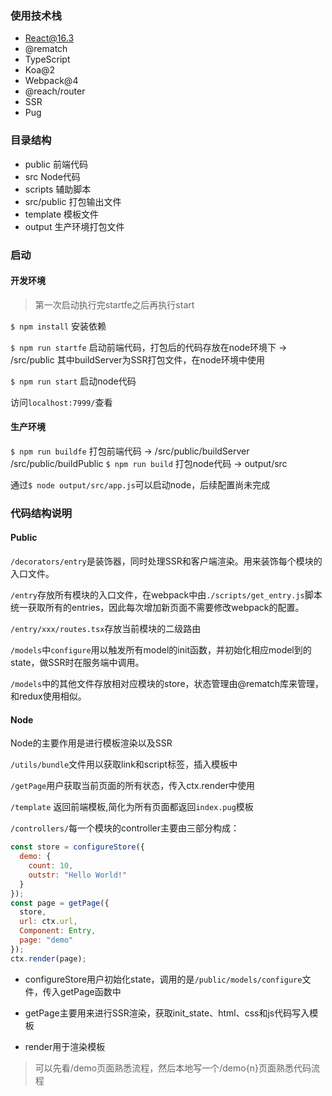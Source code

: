 ### 使用技术栈

- React@16.3
- @rematch
- TypeScript
- Koa@2
- Webpack@4
- @reach/router
- SSR
- Pug

### 目录结构

- public 前端代码
- src Node代码
- scripts 辅助脚本
- src/public 打包输出文件
- template 模板文件
- output 生产环境打包文件

### 启动

#### 开发环境
> 第一次启动执行完startfe之后再执行start

`$ npm install` 安装依赖

`$ npm run startfe` 启动前端代码，打包后的代码存放在node环境下 -> /src/public 其中buildServer为SSR打包文件，在node环境中使用 

`$ npm run start` 启动node代码

访问`localhost:7999/`查看

#### 生产环境

`$ npm run buildfe` 打包前端代码 -> /src/public/buildServer  /src/public/buildPublic
`$ npm run build` 打包node代码 -> output/src

通过`$ node output/src/app.js`可以启动node，后续配置尚未完成

### 代码结构说明

#### Public

`/decorators/entry`是装饰器，同时处理SSR和客户端渲染。用来装饰每个模块的入口文件。

`/entry`存放所有模块的入口文件，在webpack中由`./scripts/get_entry.js`脚本统一获取所有的entries，因此每次增加新页面不需要修改webpack的配置。

`/entry/xxx/routes.tsx`存放当前模块的二级路由

`/models`中`configure`用以触发所有model的init函数，并初始化相应model到的state，做SSR时在服务端中调用。

`/models`中的其他文件存放相对应模块的store，状态管理由@rematch库来管理，和redux使用相似。

#### Node

Node的主要作用是进行模板渲染以及SSR

`/utils/bundle`文件用以获取link和script标签，插入模板中

`/getPage`用户获取当前页面的所有状态，传入ctx.render中使用

`/template` 返回前端模板,简化为所有页面都返回`index.pug`模板

`/controllers/`每一个模块的controller主要由三部分构成：

```js
const store = configureStore({
  demo: {
    count: 10,
    outstr: "Hello World!"
  }
});
const page = getPage({
  store,
  url: ctx.url,
  Component: Entry,
  page: "demo"
});
ctx.render(page);
```

- configureStore用户初始化state，调用的是`/public/models/configure`文件，传入getPage函数中

- getPage主要用来进行SSR渲染，获取init_state、html、css和js代码写入模板

- render用于渲染模板

> 可以先看/demo页面熟悉流程，然后本地写一个/demo{n}页面熟悉代码流程